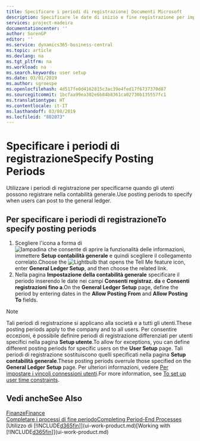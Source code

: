 ```yaml
---
title: Specificare i periodi di registrazione| Documenti Microsoft
description: Specificare le date di inizio e fine registrazione per impostare quando gli utenti possono registrare nella contabilità generale.
services: project-madeira
documentationcenter: ''
author: SorenGP
editor: ''
ms.service: dynamics365-business-central
ms.topic: article
ms.devlang: na
ms.tgt_pltfrm: na
ms.workload: na
ms.search.keywords: user setup
ms.date: 03/01/2019
ms.author: sgroespe
ms.openlocfilehash: 4d517fe0d4162815c3ac39e4fed17f6737370d87
ms.sourcegitcommit: 1bcfaa99ea302e6b84b8361ca02730b135557fc1
ms.translationtype: HT
ms.contentlocale: it-IT
ms.lasthandoff: 03/08/2019
ms.locfileid: "802073"
---
```

# <a name="specify-posting-periods"></a><span data-ttu-id="77769-103">Specificare i periodi di registrazione</span><span class="sxs-lookup"><span data-stu-id="77769-103">Specify Posting Periods</span></span>
<span data-ttu-id="77769-104">Utilizzare i periodi di registrazione per specificarne quando gli utenti possono registrare nella contabilità generale.</span><span class="sxs-lookup"><span data-stu-id="77769-104">Use posting periods to specify when users can post to the general ledger.</span></span>  

## <a name="to-specify-posting-periods"></a><span data-ttu-id="77769-105">Per specificare i periodi di registrazione</span><span class="sxs-lookup"><span data-stu-id="77769-105">To specify posting periods</span></span>
1. <span data-ttu-id="77769-106">Scegliere l'icona a forma di ![lampadina che consente di aprire la funzionalità delle informazioni](media/ui-search/search_small.png "Informazioni sull'operazione che si desidera eseguire"), immettere **Setup contabilità generale** e quindi scegliere il collegamento correlato.</span><span class="sxs-lookup"><span data-stu-id="77769-106">Choose the ![Lightbulb that opens the Tell Me feature](media/ui-search/search_small.png "Tell me what you want to do") icon, enter **General Ledger Setup**, and then choose the related link.</span></span>  
2. <span data-ttu-id="77769-107">Nella pagina **Impostazione della contabilità generale** specificare il periodo inserendo le date nei campi **Consenti registraz. da** e **Consenti registrazioni fino a**.</span><span class="sxs-lookup"><span data-stu-id="77769-107">On the **General Ledger Setup** page, define the period by entering dates in the **Allow Posting From** and **Allow Posting To** fields.</span></span>  

> [!NOTE]  
>   <span data-ttu-id="77769-108">Tali periodi di registrazione si applicano alla società e a tutti gli utenti.</span><span class="sxs-lookup"><span data-stu-id="77769-108">These posting periods apply to the company and to all users.</span></span> <span data-ttu-id="77769-109">Per consentire eccezioni, è possibile definire periodi di registrazione differenziati per utenti specifici nella pagina **Setup utente**.</span><span class="sxs-lookup"><span data-stu-id="77769-109">To allow for exceptions, you can define different posting periods for specific users on the **User Setup** page.</span></span> <span data-ttu-id="77769-110">Tali periodi di registrazione sostituiscono quelli specificati nella pagina **Setup contabilità generale**.</span><span class="sxs-lookup"><span data-stu-id="77769-110">These posting periods overrule those specified on the **General Ledger Setup** page.</span></span> <span data-ttu-id="77769-111">Per ulteriori informazioni, vedere [Per impostare i vincoli connessioni utenti](ui-how-users-permissions.md#to-set-up-user-time-constraints).</span><span class="sxs-lookup"><span data-stu-id="77769-111">For more information, see [To set up user time constraints](ui-how-users-permissions.md#to-set-up-user-time-constraints).</span></span>

## <a name="see-also"></a><span data-ttu-id="77769-112">Vedi anche</span><span class="sxs-lookup"><span data-stu-id="77769-112">See Also</span></span>
[<span data-ttu-id="77769-113">Finanze</span><span class="sxs-lookup"><span data-stu-id="77769-113">Finance</span></span>](finance.md)  
[<span data-ttu-id="77769-114">Completare i processi di fine periodo</span><span class="sxs-lookup"><span data-stu-id="77769-114">Completing Period-End Processes</span></span>](year-how-complete-period-end-processes.md)  
<span data-ttu-id="77769-115">[Utilizzo di [!INCLUDE[d365fin](includes/d365fin_md.md)]](ui-work-product.md)</span><span class="sxs-lookup"><span data-stu-id="77769-115">[Working with [!INCLUDE[d365fin](includes/d365fin_md.md)]](ui-work-product.md)</span></span>
